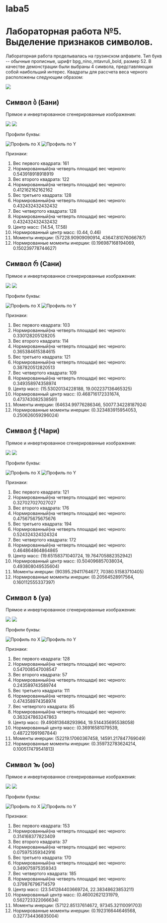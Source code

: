 # laba5
# Лабораторная работа №5. Выделение признаков символов.
Лабораторная работа проделывалась на грузинском алфавите. Тип букв -- обычные прописные,
шрифт bpg_nino_mtavruli_bold, размер 52. В качестве демонстрации были выбраны 
4 символа, представляющих собой наибольший интерес. Квадраты для рассчета веса черного расположены
следующим образом:

![](table.jpg)


## Символ ბ (Бани)
Прямое и инвертированное сгенерированные изображения:

![](alphabet/direct/letter_02.png)
![](alphabet/inverse/letter_02.png)

Профили буквы:

![](results/profiles/x/letter_02.png "Профиль по Х")
![](results/profiles/y/letter_02.png "Профиль по Y")

Признаки:
1. Вес первого квадрата: 161
2. Нормированный(на четверть площади) вес черного: 0.543918918918919
3. Вес второго квадрата: 122
4. Нормированный(на четверть площади) вес черного: 0.412162162162162
5. Вес третьего квадрата: 128
6. Нормированный(на четверть площади) вес черного: 0.432432432432432
7. Вес четвертого квадрата: 128
8. Нормированный(на четверть площади) вес черного: 0.432432432432432
9. Центр масс: (14.54, 17.58)
10. Нормированный центр масс: (0.44, 0.46)
11. Моменты инерции: (57228.90909090914, 43647.81076066787)
12. Нормированные моменты инерции: (0.196987168194069, 0.150239778744627)

## Символ რ (Сани)
Прямое и инвертированное сгенерированные изображения:

![](alphabet/direct/letter_17.png)
![](alphabet/inverse/letter_17.png)

Профили буквы:

![](results/profiles/x/letter_17.png "Профиль по Х")
![](results/profiles/y/letter_17.png "Профиль по Y")

Признаки:
1. Вес первого квадрата: 103
2. Нормированный(на четверть площади) вес черного: 0.330128205128205
3. Вес второго квадрата: 114
4. Нормированный(на четверть площади) вес черного: 0.365384615384615
5. Вес третьего квадрата: 121
6. Нормированный(на четверть площади) вес черного: 0.387820512820513
7. Вес четвертого квадрата: 109
8. Нормированный(на четверть площади) вес черного: 0.349358974358974
9. Центр масс: (15.53020134228188, 19.002237136465325)
10. Нормированный центр масс: (0.468716172331674, 0.473743082538561)
11. Моменты инерции: (64634.99776286346, 50077.34228187924)
12. Нормированные моменты инерции: (0.323483915954053, 0.250626059296024)

## Символ ჭ (Чари)
Прямое и инвертированное сгенерированные изображения:

![](alphabet/direct/letter_30.png)
![](alphabet/inverse/letter_30.png)

Профили буквы:

![](results/profiles/x/letter_30.png "Профиль по Х")
![](results/profiles/y/letter_30.png "Профиль по Y")

Признаки:
1. Вес первого квадрата: 121
2. Нормированный(на четверть площади) вес черного: 0.327027027027027
3. Вес второго квадрата: 176
4. Нормированный(на четверть площади) вес черного: 0.475675675675676
5. Вес третьего квадрата: 194
6. Нормированный(на четверть площади) вес черного: 0.524324324324324
7. Вес четвертого квадрата: 172
8. Нормированный(на четверть площади) вес черного: 0.464864864864865
9. Центр масс: (19.65158371040724, 19.764705882352942)
10. Нормированный центр масс: (0.504096857038034, 0.493808049535604)
11. Моменты инерции: (90395.29411764677, 70380.51583710405)
12. Нормированные моменты инерции: (0.20564528917564, 0.160112555337397)

## Символ 𐒕 (ya)
Прямое и инвертированное сгенерированные изображения:

![](alphabet/direct/letter_22.png)
![](alphabet/inverse/letter_22.png)

Профили буквы:

![](results/profiles/x/letter_22.png "Профиль по Х")
![](results/profiles/y/letter_22.png "Профиль по Y")

Признаки:
1. Вес первого квадрата: 128
2. Нормированный(на четверть площади) вес черного: 0.547008547008547
3. Вес второго квадрата: 57
4. Нормированный(на четверть площади) вес черного: 0.243589743589744
5. Вес третьего квадрата: 111
6. Нормированный(на четверть площади) вес черного: 0.474358974358974
7. Вес четвертого квадрата: 85
8. Нормированный(на четверть площади) вес черного: 0.363247863247863
9. Центр масс: (9.490813648293964, 19.514435695538058)
10. Нормированный центр масс: (0.36916581079539, 0.487221991987844)
11. Моменты инерции: (52219.17060367458, 14591.217847769049)
12. Нормированные моменты инерции: (0.359732783624214, 0.100517479541813)

## Символ 𐒝 (oo)
Прямое и инвертированное сгенерированные изображения:

![](alphabet/direct/letter_30.png)
![](alphabet/inverse/letter_30.png)

Профили буквы:

![](results/profiles/x/letter_30.png "Профиль по Х")
![](results/profiles/y/letter_30.png "Профиль по Y")

Признаки:
1. Вес первого квадрата: 153
2. Нормированный(на четверть площади) вес черного: 0.314168377823409
3. Вес второго квадрата: 37
4. Нормированный(на четверть площади) вес черного: 0.075975359342916
5. Вес третьего квадрата: 170
6. Нормированный(на четверть площади) вес черного: 0.349075975359343
7. Вес четвертого квадрата: 185
8. Нормированный(на четверть площади) вес черного: 0.379876796714579
9. Центр масс: (23.541284403669724, 22.38348623853211)
10. Нормированный центр масс: (0.46002621231979, 0.562723322066634)
11. Моменты инерции: (57122.85137614672, 97345.32110091703)
12. Нормированные моменты инерции: (0.192316644646568, 0.327734436835004)
